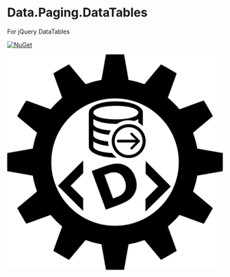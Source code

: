 # Data.Paging.DataTables

For jQuery DataTables 

[![NuGet](https://img.shields.io/nuget/vpre/Olbrasoft.Data.Paging.DataTables.svg)](https://www.nuget.org/packages/Olbrasoft.Data.Paging.DataTables/)



![Olbrasoft Dispatching](./olbrasoft-data-paging-datatables.png)